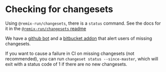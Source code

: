 # Checking for changesets

Using `@remix-run/changesets`, there is a `status` command. See the docs for it in the
[`@remix-run/changesets` readme](../packages/changesets/README.md#status)

We have a [github bot](https://github.com/apps/changeset-bot) and a
[bitbucket addon](https://bitbucket.org/atlassian/atlaskit-mk-2/src/master/build/bitbucket-release-addon/) that
alert users of missing changesets.

If you want to cause a failure in CI on missing changesets (not recommended), you can run `changeset status --since-master`,
which will exit with a status code of 1 if there are no new changesets.
